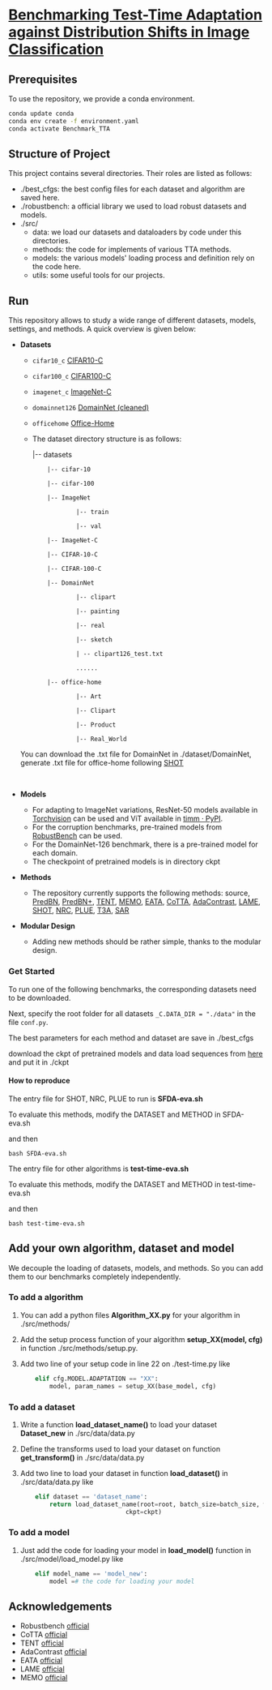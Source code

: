 # [Benchmarking Test-Time Adaptation against Distribution Shifts in Image Classification](https://arxiv.org/abs/2307.03133)
## Prerequisites

To use the repository, we provide a conda environment.
```bash
conda update conda
conda env create -f environment.yaml
conda activate Benchmark_TTA 
```

## Structure of Project

This project contains several directories. Their roles are listed as follows:

+ ./best_cfgs: the best config files for each dataset and algorithm are saved here.
+ ./robustbench: a official library we used to load robust datasets and models. 
+ ./src/
  + data: we load our datasets and dataloaders by code under this directories.
  + methods: the code for implements of various TTA methods.
  + models: the various models' loading process and definition rely on the code here.
  + utils: some useful tools for our projects. 

## Run


This repository allows to study a wide range of different datasets, models, settings, and methods. A quick overview is given below:

- **Datasets**
  
  - `cifar10_c` [CIFAR10-C](https://zenodo.org/record/2535967#.ZBiI7NDMKUk)
  
  - `cifar100_c` [CIFAR100-C](https://zenodo.org/record/3555552#.ZBiJA9DMKUk)
  
  - `imagenet_c` [ImageNet-C](https://zenodo.org/record/2235448#.Yj2RO_co_mF)
  
  - `domainnet126` [DomainNet (cleaned)](http://ai.bu.edu/M3SDA/)
  
  - `officehome` [Office-Home](https://drive.google.com/file/d/0B81rNlvomiwed0V1YUxQdC1uOTg/view?usp=sharing&resourcekey=0-2SNWq0CDAuWOBRRBL7ZZsw)
  
  - The dataset directory structure is as follows:



  	|-- datasets 
  	
  	        |-- cifar-10
  	
  	        |-- cifar-100
  	
  	        |-- ImageNet
  	
  	                |-- train
  	
  	                |-- val
  	
  	        |-- ImageNet-C
  	
  	        |-- CIFAR-10-C
  	
  	        |-- CIFAR-100-C
  	
  	        |-- DomainNet
  	
  	                |-- clipart
  	
  	                |-- painting
  	
  	                |-- real
  	
  	                |-- sketch
  	
  	                | -- clipart126_test.txt
  	
  	                ......
  	
  	        |-- office-home
  	
  	                |-- Art
  	
  	                |-- Clipart
  	
  	                |-- Product
  	
  	                |-- Real_World

  


  You can download the .txt file for DomainNet in ./dataset/DomainNet, generate .txt file for office-home following [SHOT](https://github.com/tim-learn/SHOT)

​	

- **Models**
  
  - For adapting to ImageNet variations, ResNet-50 models available in [Torchvision](https://pytorch.org/vision/0.14/models.html) can be used and ViT available in [timm · PyPI](https://pypi.org/project/timm/#models).
  - For the corruption benchmarks, pre-trained models from [RobustBench](https://github.com/RobustBench/robustbench) can be used.
  - For the DomainNet-126 benchmark, there is a pre-trained model for each domain.
  - The checkpoint of pretrained models is in directory ckpt

- **Methods**
  - The repository currently supports the following methods: source, [PredBN](https://arxiv.org/abs/2006.10963), [PredBN+](https://proceedings.neurips.cc/paper/2020/hash/85690f81aadc1749175c187784afc9ee-Abstract.html), [TENT](https://openreview.net/pdf?id=uXl3bZLkr3c),
    [MEMO](https://openreview.net/pdf?id=vn74m_tWu8O),  [EATA](https://arxiv.org/abs/2204.02610),
    [CoTTA](https://arxiv.org/abs/2203.13591), [AdaContrast](https://arxiv.org/abs/2204.10377), [LAME](https://arxiv.org/abs/2201.05718), [SHOT](https://arxiv.org/abs/2002.08546), [NRC](https://proceedings.neurips.cc/paper/2021/hash/f5deaeeae1538fb6c45901d524ee2f98-Abstract.html), [PLUE](https://arxiv.org/abs/2303.03770), [T3A](https://openreview.net/forum?id=e_yvNqkJKAW), [SAR](https://openreview.net/forum?id=g2YraF75Tj)


- **Modular Design**
  - Adding new methods should be rather simple, thanks to the modular design.

### Get Started
To run one of the following benchmarks, the corresponding datasets need to be downloaded.

Next, specify the root folder for all datasets `_C.DATA_DIR = "./data"` in the file `conf.py`. 

The best parameters for each method and dataset are save in ./best_cfgs

download the ckpt of pretrained models and data load sequences from [here](https://drive.google.com/drive/folders/14GWvsEI5pDc3Mm7vqyELeBPuRUSPt-Ao?usp=sharing) and put it in ./ckpt
#### How to reproduce

The entry file for SHOT, NRC, PLUE to run is **SFDA-eva.sh**

To evaluate this methods, modify the DATASET and METHOD in SFDA-eva.sh

and then

```shell
bash SFDA-eva.sh
```

The entry file for other algorithms is **test-time-eva.sh**

 To evaluate this methods, modify the DATASET and METHOD in test-time-eva.sh

and then

```shell
bash test-time-eva.sh
```

## Add your own algorithm, dataset and model

We decouple the loading of datasets, models, and methods. So you can add them to our benchmarks completely independently.

### To add a algorithm

1. You can add a python files  **Algorithm_XX.py** for your algorithm in ./src/methods/

2. Add the setup process function of your algorithm **setup_XX(model, cfg)** in function ./src/methods/setup.py.

3. Add two line of your setup code in line 22 on ./test-time.py like

   ~~~python
       elif cfg.MODEL.ADAPTATION == "XX":
           model, param_names = setup_XX(base_model, cfg)
   ~~~

### To add a dataset

1. Write a function **load_dataset_name()** to load your dataset **Dataset_new** in ./src/data/data.py

2. Define the transforms used to load your dataset on function **get_transform()** in ./src/data/data.py

3. Add two line to load your dataset in function **load_dataset()** in ./src/data/data.py like

   ```python
       elif dataset == 'dataset_name':
           return load_dataset_name(root=root, batch_size=batch_size, workers=workers, split=split, transforms=transforms,
                                ckpt=ckpt)
   ```

### To add a model 

1. Just add the code for loading your model in **load_model()** function in ./src/model/load_model.py like

   ```python
       elif model_name == 'model_new':
           model =# the code for loading your model
   ```

   

## Acknowledgements

+ Robustbench [official](https://github.com/RobustBench/robustbench)
+ CoTTA [official](https://github.com/qinenergy/cotta)
+ TENT [official](https://github.com/DequanWang/tent)
+ AdaContrast [official](https://github.com/DianCh/AdaContrast)
+ EATA [official](https://github.com/mr-eggplant/EATA)
+ LAME [official](https://github.com/fiveai/LAME)
+ MEMO [official](https://github.com/zhangmarvin/memo)

